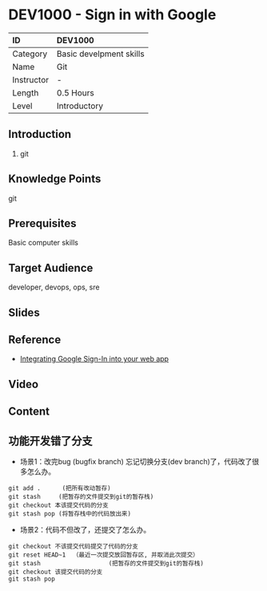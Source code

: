 # DEV1000 - Sign in with Google

| ID            | DEV1000                  |
| :--------     | :-----                   |
| Category      | Basic develpment skills  |
| Name          | Git 			   |
| Instructor    | -                        |
| Length        | 0.5 Hours                |
| Level         | Introductory             |


## Introduction
1. git

## Knowledge Points
git

## Prerequisites
Basic computer skills

## Target Audience
developer, devops, ops, sre

## Slides

## Reference
- [Integrating Google Sign-In into your web app](https://developers.google.com/identity/sign-in/web/sign-in)

## Video


## Content

## 功能开发错了分支

- 场景1：改完bug (bugfix branch) 忘记切换分支(dev branch)了，代码改了很多怎么办。

```
git add .      (把所有改动暂存)
git stash     (把暂存的文件提交到git的暂存栈)
git checkout 本该提交代码的分支 
git stash pop (将暂存栈中的代码放出来)
```


- 场景2：代码不但改了，还提交了怎么办。

```
git checkout 不该提交代码提交了代码的分支
git reset HEAD~1  （最近一次提交放回暂存区, 并取消此次提交）
git stash                   (把暂存的文件提交到git的暂存栈)
git checkout 该提交代码的分支
git stash pop
```

